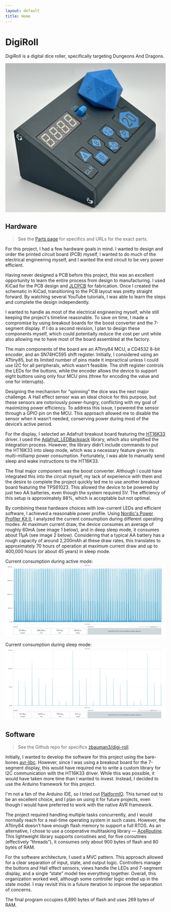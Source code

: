 ```yaml
---
layout: default
title: Home
---
```


# DigiRoll

DigiRoll is a digital dice roller, specifically targeting Dungeons And Dragons.

<img src="./assets/media/assembled/front-side.jpeg" class="img-full" />

## Hardware

> See the [Parts page](./parts) for specifics and URLs for the exact parts.

For this project, I had a few hardware goals in mind. I wanted to design and order the printed circuit board (PCB) myself, I wanted to do much of the electrical engineering myself, and I wanted the end circuit to be very power efficient.

Having never designed a PCB before this project, this was an excellent opportunity to learn the entire process from design to manufacturing. I used KiCad for the PCB design and [JLCPCB](https://jlcpcb.com/) for fabrication. Once I created the schematic in KiCad, transitioning to the PCB layout was pretty straight forward. By watching several YouTube tutorials, I was able to learn the steps and complete the design independently.

I wanted to handle as most of the electrical engineering myself, while still keeping the project's timeline reasonable. To save on time, I made a compromise by using breakout boards for the boost converter and the 7-segment display. If I do a second revision, I plan to design these components myself, which could potentially reduce the cost per unit while also allowing me to have most of the board assembled at the factory.

The main components of the board are an ATtiny84 MCU, a CD4532 8-bit encoder, and an SN74HC595 shift register. Initially, I considered using an ATtiny85, but its limited number of pins made it impractical unless I could use I2C for all peripherals, which wasn’t feasible. The shift register controls the LEDs for the buttons, while the encoder allows the device to support eight buttons using only four MCU pins (three for encoding the value and one for interrupts).

Designing the mechanism for “spinning” the dice was the next major challenge. A Hall effect sensor was an ideal choice for this purpose, but these sensors are notoriously power-hungry, conflicting with my goal of maximizing power efficiency. To address this issue, I powered the sensor through a GPIO pin on the MCU. This approach allowed me to disable the sensor when it wasn’t needed, conserving power during most of the device’s active period.

For the display, I selected an Adafruit breakout board featuring the [HT16K33](https://www.holtek.com/page/vg/HT16K33A) driver. I used the [Adafruit_LEDBackpack](https://github.com/adafruit/Adafruit_LED_Backpack) library, which also simplified the integration process. However, the library didn’t include commands to put the HT16K33 into sleep mode, which was a necessary feature given its multi-milliamp power consumption. Fortunately, I was able to manually send sleep and wake instructions to the HT16K33.

The final major component was the boost converter. Although I could have integrated this into the circuit myself, my lack of experience with them and the desire to complete the project quickly led me to use another breakout board featuring the TPS61023. This allowed the device to be powered by just two AA batteries, even though the system required 5V. The efficiency of this setup is approximately 88%, which is acceptable but not optimal.

By combining these hardware choices with low-current LEDs and efficient software, I achieved a reasonable power profile. Using [Nordic's Power Profiler Kit II](https://www.nordicsemi.com/Products/Development-hardware/Power-Profiler-Kit-2), I analyzed the current consumption during different operating modes. At maximum current draw, the device consumes an average of roughly 60mA (see image 1 below), and in deep sleep mode, it consumes about 11µA (see image 2 below). Considering that a typical AA battery has a rough capacity of around 2,200mAh at these draw rates, this translates to approximately 70 hours of operation at maximum current draw and up to 400,000 hours (or about 45 years) in sleep mode.


Current consumption during active mode:
<img src="./assets/media/power/active-large.png" class="img-full" />

Current consumption during sleep mode:
<img src="./assets/media/power/sleep-large.png" class="img-full" />

## Software

> See the Github repo for specifics [zbauman3/digi-roll](https://github.com/zbauman3/digi-roll).

Initially, I wanted to develop the software for this project using the bare-bones [avr-libc](https://github.com/avrdudes/avr-libc). However, since I was using a breakout board for the 7-segment display, this would have required me to write a custom library for I2C communication with the HT16K33 driver. While this was possible, it would have taken more time than I wanted to invest. Instead, I decided to use the Arduino framework for this project.

I'm not a fan of the Arduino IDE, so I tried out [PlatformIO](https://platformio.org/). This turned out to be an excellent choice, and I plan on using it for future projects, even though I would have preferred to work with the native AVR framework.

The project required handling multiple tasks concurrently, and I would normally reach for a real-time operating system in such cases. However, the ATtiny84 doesn’t have enough flash memory to support a full RTOS. As an alternative, I chose to use a cooperative multitasking library — [AceRoutine](https://github.com/bxparks/AceRoutine). This lightweight library supports coroutines and, for five coroutines (effectively “threads”), it consumes only about 900 bytes of flash and 80 bytes of RAM.

For the software architecture, I used a MVC pattern. This approach allowed for a clear separation of input, state, and output logic. Controllers manage the buttons and Hall effect sensors, views handle the LEDs and 7-segment display, and a single “state” model ties everything together. Overall, this organization worked well, although some controller logic ended up in the state model. I may revisit this in a future iteration to improve the separation of concerns.

The final program occupies 6,890 bytes of flash and uses 269 bytes of RAM.